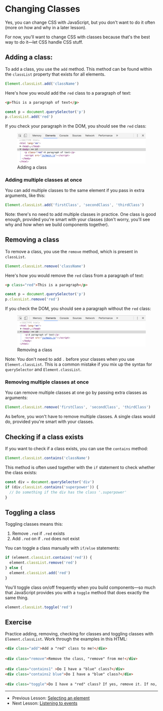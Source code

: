 # Changing Classes

Yes, you can change CSS with JavaScript, but you don't want to do it often (more on how and why in a later lesson).

For now, you'll want to change CSS with classes because that's the best way to do it—let CSS handle CSS stuff.

## Adding a class:

To add a class, you use the `add` method. This method can be found within the `classList` property that exists for all elements.

```js
Element.classList.add('className')
```

Here's how you would add the `red` class to a paragraph of text:

```html
<p>This is a paragraph of text</p>
```

```js
const p = document.querySelector('p')
p.classList.add('red')
```

If you check your paragraph in the DOM, you should see the `red` class:

<figure>
  <img src="../../images/js-basics/classes/add.png" alt="Adding a class">
  <figcaption>Adding a class</figcaption>
</figure>

### Adding multiple classes at once

You can add multiple classes to the same element if you pass in extra arguments, like this:

```js
Element.classList.add('firstClass', 'secondClass', 'thirdClass')
```

Note: there's no need to add multiple classes in practice. One class is good enough, provided you're smart with your classes (don't worry, you'll see why and how when we build components together).

## Removing a class

To remove a class, you use the `remove` method, which is present in `classList`.

```js
Element.classList.remove('className')
```

Here's how you would remove the `red` class from a paragraph of text:

```html
<p class="red">This is a paragraph</p>
```

```js
const p = document.querySelector('p')
p.classList.remove('red')
```

If you check the DOM, you should see a paragraph without the `red` class:

<figure>
  <img src="../../images/js-basics/classes/remove.png" alt="Removing a class">
  <figcaption>Removing a class</figcaption>
</figure>

Note: You don't need to add `.` before your classes when you use `Element.classList`. This is a common mistake if you mix up the syntax for `querySelector` and `Element.classList`.

### Removing multiple classes at once

You can remove multiple classes at one go by passing extra classes as arguments:

```js
Element.classList.remove('firstClass', 'secondClass', 'thirdClass')
```

As before, you won't have to remove multiple classes. A single class would do, provided you're smart with your classes.

## Checking if a class exists

If you want to check if a class exists, you can use the `contains` method:

```js
Element.classList.contains('className')
```

This method is often used together with the `if` statement to check whether the class exists:

```js
const div = document.querySelector('div')
if (div.classList.contains('superpower')) {
  // Do something if the div has the class '.superpower'
}
```

## Toggling a class

Toggling classes means this:

1. Remove `.red` if `.red` exists
2. Add `.red` on if `.red` does not exist

You can toggle a class manually with `if/else` statements:

```js
if (element.classList.contains('red')) {
  element.classList.remove('red')
} else {
  element.classList.add('red')
}
```

You'll toggle class on/off frequently when you build components—so much that JavaScript provides you with a `toggle` method that does exactly the same thing.

```js
element.classList.toggle('red')
```

## Exercise

Practice adding, removing, checking for classes and toggling classes with `Element.classList`. Work through the examples in this HTML:

```html
<div class="add">Add a "red" class to me!</div>

<div class="remove">Remove the class, "remove" from me!</div>

<div class="contains1" >Do I have a "blue" class?</div>
<div class="contains2 blue">Do I have a "blue" class?</div>

<div class="toggle">Do I have a "red" class? If yes, remove it. If no, add it.</div>
```

---

- Previous Lesson: [Selecting an element][1]
- Next Lesson: [Listening to events][2]

[1]:	15.selecting-an-element.md
[2]:	17.listening-to-events.md